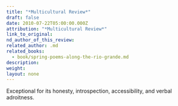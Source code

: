 ```yaml
---
title: "*Multicultural Review*"
draft: false
date: 2010-07-22T05:00:00.000Z
attribution: "*Multicultural Review*"
link_to_original:
nd_author_of_this_review:
related_author: .md
related_books:
  - book/spring-poems-along-the-rio-grande.md
description:
weight:
layout: none
---
```

Exceptional for its honesty, introspection, accessibility, and verbal adroitness.

